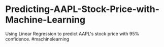 # Predicting-AAPL-Stock-Price-with-Machine-Learning
Using Linear Regression to predict AAPL's stock price with 95% confidence. #machinelearning
